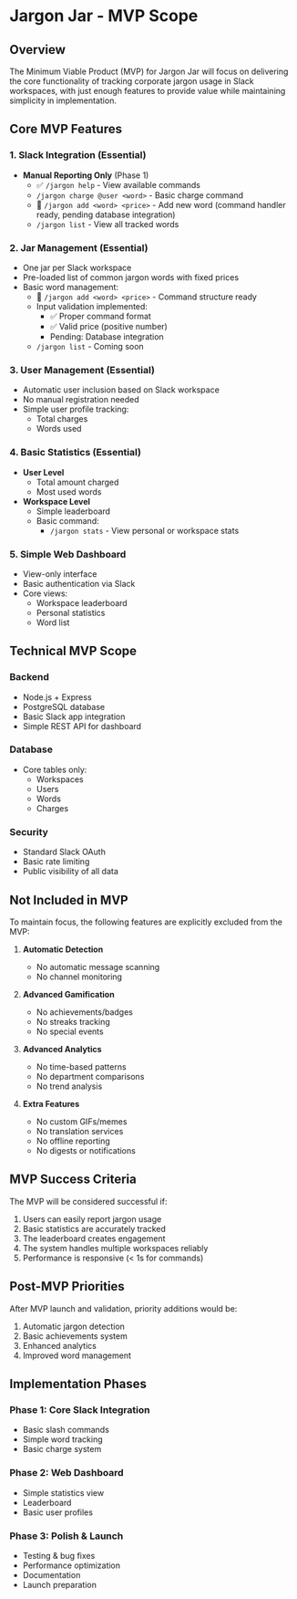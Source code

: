 # Jargon Jar - MVP Scope

## Overview
The Minimum Viable Product (MVP) for Jargon Jar will focus on delivering the core functionality of tracking corporate jargon usage in Slack workspaces, with just enough features to provide value while maintaining simplicity in implementation.

## Core MVP Features

### 1. Slack Integration (Essential)
- **Manual Reporting Only** (Phase 1)
  - ✅ `/jargon help` - View available commands
  - `/jargon charge @user <word>` - Basic charge command
  - 🔄 `/jargon add <word> <price>` - Add new word (command handler ready, pending database integration)
  - `/jargon list` - View all tracked words

### 2. Jar Management (Essential)
- One jar per Slack workspace
- Pre-loaded list of common jargon words with fixed prices
- Basic word management:
  - 🔄 `/jargon add <word> <price>` - Command structure ready
  - Input validation implemented:
    - ✅ Proper command format
    - ✅ Valid price (positive number)
    - Pending: Database integration
  - `/jargon list` - Coming soon

### 3. User Management (Essential)
- Automatic user inclusion based on Slack workspace
- No manual registration needed
- Simple user profile tracking:
  - Total charges
  - Words used

### 4. Basic Statistics (Essential)
- **User Level**
  - Total amount charged
  - Most used words
- **Workspace Level**
  - Simple leaderboard
  - Basic command:
    - `/jargon stats` - View personal or workspace stats

### 5. Simple Web Dashboard
- View-only interface
- Basic authentication via Slack
- Core views:
  - Workspace leaderboard
  - Personal statistics
  - Word list

## Technical MVP Scope

### Backend
- Node.js + Express
- PostgreSQL database
- Basic Slack app integration
- Simple REST API for dashboard

### Database
- Core tables only:
  - Workspaces
  - Users
  - Words
  - Charges

### Security
- Standard Slack OAuth
- Basic rate limiting
- Public visibility of all data

## Not Included in MVP
To maintain focus, the following features are explicitly excluded from the MVP:

1. **Automatic Detection**
   - No automatic message scanning
   - No channel monitoring

2. **Advanced Gamification**
   - No achievements/badges
   - No streaks tracking
   - No special events

3. **Advanced Analytics**
   - No time-based patterns
   - No department comparisons
   - No trend analysis

4. **Extra Features**
   - No custom GIFs/memes
   - No translation services
   - No offline reporting
   - No digests or notifications

## MVP Success Criteria
The MVP will be considered successful if:

1. Users can easily report jargon usage
2. Basic statistics are accurately tracked
3. The leaderboard creates engagement
4. The system handles multiple workspaces reliably
5. Performance is responsive (< 1s for commands)

## Post-MVP Priorities
After MVP launch and validation, priority additions would be:

1. Automatic jargon detection
2. Basic achievements system
3. Enhanced analytics
4. Improved word management

## Implementation Phases

### Phase 1: Core Slack Integration
- Basic slash commands
- Simple word tracking
- Basic charge system

### Phase 2: Web Dashboard
- Simple statistics view
- Leaderboard
- Basic user profiles

### Phase 3: Polish & Launch
- Testing & bug fixes
- Performance optimization
- Documentation
- Launch preparation 